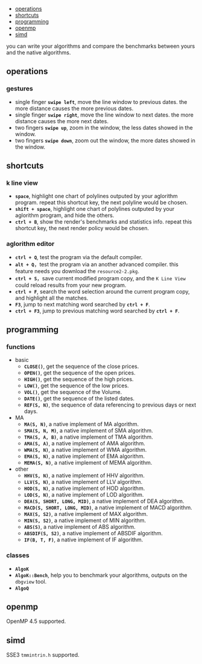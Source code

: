 * [operations](#operations)
* [shortcuts](#shortcuts)
* [programming](#programming)
* [openmp](#openmp)
* [simd](#simd)

you can write your algorithms and compare the benchmarks between yours and the native algorithms.

## operations
### gestures 
* single finger **`swipe left`**, move the line window to previous dates. the more distance causes the more previous dates.
* single finger **`swipe right`**, move the line window to next dates. the more distance causes the more next dates.
* two fingers **`swipe up`**, zoom in the window, the less dates showed in the window.
* two fingers **`swipe down`**, zoom out the window, the more dates showed in the window.

## shortcuts
### k line view
* **`space`**, highlight one chart of polylines outputed by your aglorithm program. repeat this shortcut key, the next polyline would be chosen.
* **`shift + space`**, highlight one chart of polylines outputed by your aglorithm program, and hide the others.
* **`ctrl + B`**, show the render's benchmarks and statistics info. repeat this shortcut key, the next render policy would be chosen.

### aglorithm editor
* **`ctrl + Q`**, test the program via the default compiler.
* **`alt + Q`**，test the program via an another advanced compiler. this feature needs you download the `resource2-2.pkg`.
* **`ctrl + S`**，save current modified program copy, and the `K Line View` could reload results from your new program.
* **`ctrl + F`**, search the word selection around the current program copy, and highlight all the matches.
* **`F3`**, jump to next matching word searched by **`ctrl + F`**.
* **`ctrl + F3`**, jump to previous matching word searched by **`ctrl + F`**.

## programming
### functions
* basic
  * **`CLOSE()`**, get the sequence of the close prices.
  * **`OPEN()`**, get the sequence of the open prices.
  * **`HIGH()`**, get the sequence of the high prices.
  * **`LOW()`**, get the sequence of the low prices.
  * **`VOL()`**, get the sequence of the Volume.
  * **`DATE()`**, get the sequence of the listed dates.
  * **`REF(S, N)`**, the sequence of data referencing to previous days or next days.
* MA
  * **`MA(S, N)`**, a native implement of MA algorithm.
  * **`SMA(S, N, M)`**, a native implement of SMA algorithm.
  * **`TMA(S, A, B)`**, a native implement of TMA algorithm.
  * **`AMA(S, A)`**, a native implement of AMA algorithm.
  * **`WMA(S, N)`**, a native implement of WMA algorithm.
  * **`EMA(S, N)`**, a native implement of EMA algorithm.
  * **`MEMA(S, N)`**, a native implement of MEMA algorithm.
* other
  * **`HHV(S, N)`**, a native implement of HHV algorithm.
  * **`LLV(S, N)`**, a native implement of LLV algorithm.
  * **`HOD(S, N)`**, a native implement of HOD algorithm.
  * **`LOD(S, N)`**, a native implement of LOD algorithm.
  * **`DEA(S, SHORT, LONG, MID)`**, a native implement of DEA algorithm.
  * **`MACD(S, SHORT, LONG, MID)`**, a native implement of MACD algorithm.
  * **`MAX(S, S2)`**, a native implement of MAX algorithm.
  * **`MIN(S, S2)`**, a native implement of MIN algorithm.
  * **`ABS(S)`**, a native implement of ABS algorithm.
  * **`ABSDIF(S, S2)`**, a native implement of ABSDIF algorithm.
  * **`IF(B, T, F)`**, a native implement of IF algorithm.

### classes
* **`AlgoK`**
* **`AlgoK::Bench`**, help you to benchmark your algorithms, outputs on the `dbgview` tool.
* **`AlgoQ`**

## openmp
OpenMP 4.5 supported.

## simd
SSE3 `tmmintrin.h` supported.
